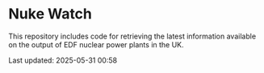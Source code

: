 # Nuke Watch

This repository includes code for retrieving the latest information available on the output of EDF nuclear power plants in the UK.

Last updated: 2025-05-31 00:58